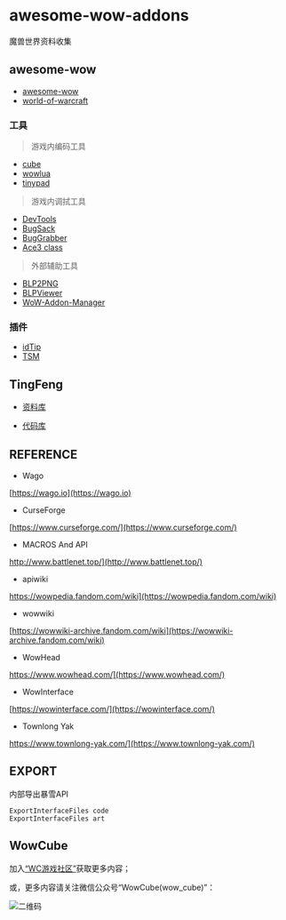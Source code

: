 # awesome-wow-addons

魔兽世界资料收集

## awesome-wow

- [awesome-wow](https://github.com/JuanjoSalvador/awesome-wow)
- [world-of-warcraft](https://github.com/usiege/World-Of-Warcraft)


### 工具

> 游戏内编码工具

- [cube](./tools/Cube)
- [wowlua](./tools/WowLua)
- [tinypad](./tools/TinyPad)

> 游戏内调拭工具

- [DevTools](./tools/DevTools)
- [BugSack](./tools/BugSack)
- [BugGrabber](./tools/BugGrabber)
- [Ace3 class](https://wow.gamepedia.com/WelcomeHome_-_Your_first_Ace3_Addon)

> 外部辅助工具

- [BLP2PNG](https://www.wowinterface.com/downloads/info6127-BLP2PNG.html)
- [BLPViewer](https://www.wowinterface.com/downloads/info16700-BLPView.html)
- [WoW-Addon-Manager](https://github.com/Lund259/WoW-Addon-Manager)

### 插件

- [idTip](./tools/idTip)
- [TSM](https://www.tradeskillmaster.com)


## TingFeng

- [资料库](https://github.com/usiege/publisher)

- [代码库](https://github.com/usiege/TingFeng)


## REFERENCE

- Wago

[https://wago.io](https://wago.io)

- CurseForge

[https://www.curseforge.com/](https://www.curseforge.com/)

- MACROS And API

http://www.battlenet.top/](http://www.battlenet.top/)

- apiwiki

https://wowpedia.fandom.com/wiki](https://wowpedia.fandom.com/wiki)

- wowwiki

[https://wowwiki-archive.fandom.com/wiki](https://wowwiki-archive.fandom.com/wiki)

- WowHead 

https://www.wowhead.com/](https://www.wowhead.com/)

- WowInterface 

[https://wowinterface.com/](https://wowinterface.com/)

- Townlong Yak 

https://www.townlong-yak.com/](https://www.townlong-yak.com/)


## EXPORT

内部导出暴雪API

```
ExportInterfaceFiles code 
ExportInterfaceFiles art
```

## WowCube

加入[“WC游戏社区”](https://www.kookapp.cn/app/invite/EGosAW)获取更多内容；

或，更多内容请关注微信公众号“WowCube(wow_cube)”：

![二维码](./wecode.png)




